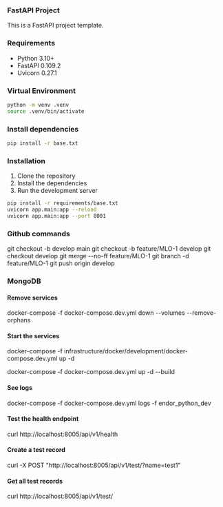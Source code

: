### FastAPI Project

This is a FastAPI project template. 

### Requirements

- Python 3.10+
- FastAPI 0.109.2
- Uvicorn 0.27.1


### Virtual Environment

```bash
python -m venv .venv
source .venv/bin/activate
```

### Install dependencies

```bash
pip install -r base.txt
```

### Installation

1. Clone the repository
2. Install the dependencies
3. Run the development server

```bash
pip install -r requirements/base.txt
uvicorn app.main:app --reload
uvicorn app.main:app --port 8001
```

### Github commands

git checkout -b develop main
git checkout -b feature/MLO-1 develop
git checkout develop
git merge --no-ff feature/MLO-1
git branch -d feature/MLO-1
git push origin develop


### MongoDB

#### Remove services
docker-compose -f docker-compose.dev.yml down --volumes --remove-orphans

#### Start the services
docker-compose -f infrastructure/docker/development/docker-compose.dev.yml up -d

docker-compose -f docker-compose.dev.yml up -d --build

#### See logs
docker-compose -f docker-compose.dev.yml logs -f endor_python_dev



#### Test the health endpoint
curl http://localhost:8005/api/v1/health

#### Create a test record
curl -X POST "http://localhost:8005/api/v1/test/?name=test1"

#### Get all test records
curl http://localhost:8005/api/v1/test/
